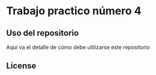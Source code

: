 # Trabajo practico número 4

## Uso del repositorio
Aquí va el detalle de cómo debe utilizarse este repositorio
## License